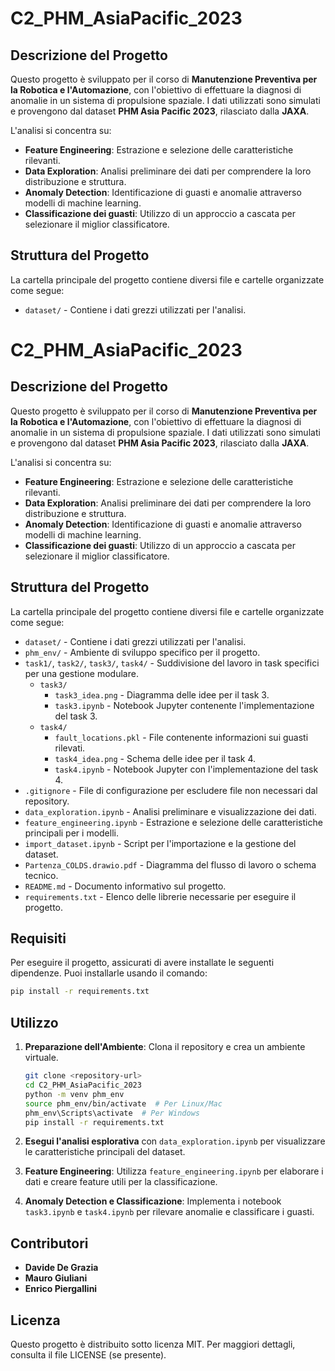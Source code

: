 # C2_PHM_AsiaPacific_2023

## Descrizione del Progetto
Questo progetto è sviluppato per il corso di **Manutenzione Preventiva per la Robotica e l'Automazione**, con l'obiettivo di effettuare la diagnosi di anomalie in un sistema di propulsione spaziale. I dati utilizzati sono simulati e provengono dal dataset **PHM Asia Pacific 2023**, rilasciato dalla **JAXA**.

L'analisi si concentra su:
- **Feature Engineering**: Estrazione e selezione delle caratteristiche rilevanti.
- **Data Exploration**: Analisi preliminare dei dati per comprendere la loro distribuzione e struttura.
- **Anomaly Detection**: Identificazione di guasti e anomalie attraverso modelli di machine learning.
- **Classificazione dei guasti**: Utilizzo di un approccio a cascata per selezionare il miglior classificatore.

## Struttura del Progetto
La cartella principale del progetto contiene diversi file e cartelle organizzate come segue:

- `dataset/` - Contiene i dati grezzi utilizzati per l'analisi.
# C2_PHM_AsiaPacific_2023

## Descrizione del Progetto
Questo progetto è sviluppato per il corso di **Manutenzione Preventiva per la Robotica e l'Automazione**, con l'obiettivo di effettuare la diagnosi di anomalie in un sistema di propulsione spaziale. I dati utilizzati sono simulati e provengono dal dataset **PHM Asia Pacific 2023**, rilasciato dalla **JAXA**.

L'analisi si concentra su:
- **Feature Engineering**: Estrazione e selezione delle caratteristiche rilevanti.
- **Data Exploration**: Analisi preliminare dei dati per comprendere la loro distribuzione e struttura.
- **Anomaly Detection**: Identificazione di guasti e anomalie attraverso modelli di machine learning.
- **Classificazione dei guasti**: Utilizzo di un approccio a cascata per selezionare il miglior classificatore.

## Struttura del Progetto
La cartella principale del progetto contiene diversi file e cartelle organizzate come segue:

- `dataset/` - Contiene i dati grezzi utilizzati per l'analisi.
- `phm_env/` - Ambiente di sviluppo specifico per il progetto.
- `task1/`, `task2/`, `task3/`, `task4/` - Suddivisione del lavoro in task specifici per una gestione modulare.
  - `task3/`
    - `task3_idea.png` - Diagramma delle idee per il task 3.
    - `task3.ipynb` - Notebook Jupyter contenente l'implementazione del task 3.
  - `task4/`
    - `fault_locations.pkl` - File contenente informazioni sui guasti rilevati.
    - `task4_idea.png` - Schema delle idee per il task 4.
    - `task4.ipynb` - Notebook Jupyter con l'implementazione del task 4.
- `.gitignore` - File di configurazione per escludere file non necessari dal repository.
- `data_exploration.ipynb` - Analisi preliminare e visualizzazione dei dati.
- `feature_engineering.ipynb` - Estrazione e selezione delle caratteristiche principali per i modelli.
- `import_dataset.ipynb` - Script per l'importazione e la gestione del dataset.
- `Partenza_COLDS.drawio.pdf` - Diagramma del flusso di lavoro o schema tecnico.
- `README.md` - Documento informativo sul progetto.
- `requirements.txt` - Elenco delle librerie necessarie per eseguire il progetto.

## Requisiti
Per eseguire il progetto, assicurati di avere installate le seguenti dipendenze. Puoi installarle usando il comando:
```bash
pip install -r requirements.txt
```

## Utilizzo
1. **Preparazione dell'Ambiente**: Clona il repository e crea un ambiente virtuale.
   ```bash
   git clone <repository-url>
   cd C2_PHM_AsiaPacific_2023
   python -m venv phm_env
   source phm_env/bin/activate  # Per Linux/Mac
   phm_env\Scripts\activate  # Per Windows
   pip install -r requirements.txt
   ```

2. **Esegui l'analisi esplorativa** con `data_exploration.ipynb` per visualizzare le caratteristiche principali del dataset.
3. **Feature Engineering**: Utilizza `feature_engineering.ipynb` per elaborare i dati e creare feature utili per la classificazione.
4. **Anomaly Detection e Classificazione**: Implementa i notebook `task3.ipynb` e `task4.ipynb` per rilevare anomalie e classificare i guasti.

## Contributori
- **Davide De Grazia** 
- **Mauro Giuliani**
- **Enrico Piergallini**

## Licenza
Questo progetto è distribuito sotto licenza MIT. Per maggiori dettagli, consulta il file LICENSE (se presente).



